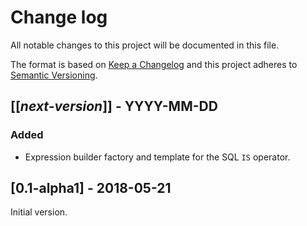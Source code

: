# Change log
All notable changes to this project will be documented in this file.

The format is based on [Keep a Changelog](http://keepachangelog.com/)
and this project adheres to [Semantic Versioning](http://semver.org/).

## [[*next-version*]] - YYYY-MM-DD
### Added
- Expression builder factory and template for the SQL `IS` operator.

## [0.1-alpha1] - 2018-05-21
Initial version.
